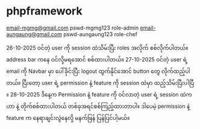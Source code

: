 # phpframework
email-mgmg@gmail.com
pswd-mgmg123
role-admin
email-aungaung@gmail.com
pswd-aungaung123
role-chef



26-10-2025 ဝင်တဲ့ user ကို session ထဲသိမ်းပြီး roles အလိုက် စစ်လိုက်ပါတယ်။ address bar ကနေ ဝင်လို့မရအောင် စစ်ထားပါတယ်။ 
27-10-2025 ဝင်တဲ့ user ရဲ့ email ကို Navbar မှာ ပေါ်ခိုင်းပြီး logout ထွက်နိုင်အောင် button တွေ လိုက်ထည့်ပါတယ်။ 
           ပြီးတော့ user ရဲ့ permission နဲ့ feature ကို session ထဲမှာ ထည့်သိမ်းပြီးပါပြီ ။ 
28-10-2025 ဒိနေ့က Permission နဲ့ feature ကို ဝင်လာတဲ့ user ရဲ့ session ထဲက ဟာ နဲ့ တိုက်စစ်ထားပါတယ် တစ်ခုအရင်စစ်ကြည့်ထားတာပါ။ ဒါပေမဲ့ permission နဲ့ feature က နေရာချင်းလွဲနေလို့ မနက်ဖြန် ပြန်ပြင်ပါ့မယ်။ 
